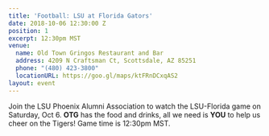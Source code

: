 ```yaml
---
title: 'Football: LSU at Florida Gators'
date: 2018-10-06 12:30:00 Z
position: 1
excerpt: 12:30pm MST
venue:
  name: Old Town Gringos Restaurant and Bar
  address: 4209 N Craftsman Ct, Scottsdale, AZ 85251
  phone: "(480) 423-3800"
  locationURL: https://goo.gl/maps/ktFRnDCxqAS2
layout: event
---
```


Join the LSU Phoenix Alumni Association to watch the LSU-Florida game on Saturday, Oct 6. **OTG** has the food and drinks, all we need is **YOU** to help us cheer on the Tigers! Game time is 12:30pm MST.